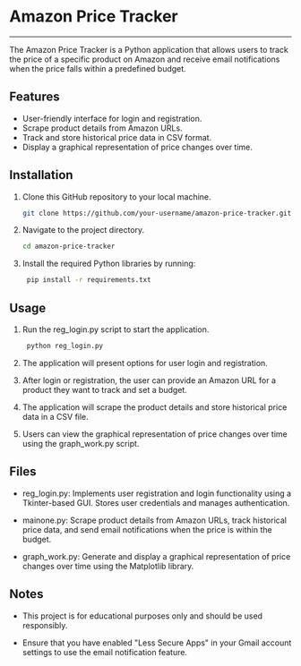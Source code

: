 # Amazon Price Tracker
---
The Amazon Price Tracker is a Python application that allows users to track the price of a specific product on Amazon and receive email notifications when the price falls within a predefined budget.

## Features

- User-friendly interface for login and registration.
- Scrape product details from Amazon URLs.
- Track and store historical price data in CSV format.
- Display a graphical representation of price changes over time.

## Installation

1. Clone this GitHub repository to your local machine.

   ```bash
   git clone https://github.com/your-username/amazon-price-tracker.git

2. Navigate to the project directory.

   ```bash
   cd amazon-price-tracker

3. Install the required Python libraries by running:

   ```bash
    pip install -r requirements.txt

## Usage

1. Run the reg_login.py script to start the application.

   ```bash
    python reg_login.py

2. The application will present options for user login and registration.

3. After login or registration, the user can provide an Amazon URL for a product they want to track and set a budget.

4. The application will scrape the product details and store historical price data in a CSV file.

5. Users can view the graphical representation of price changes over time using the graph_work.py script.

## Files

- reg_login.py: Implements user registration and login functionality using a Tkinter-based GUI. Stores user credentials and manages authentication.

- mainone.py: Scrape product details from Amazon URLs, track historical price data, and send email notifications when the price is within the budget.

- graph_work.py: Generate and display a graphical representation of price changes over time using the Matplotlib library.

## Notes

- This project is for educational purposes only and should be used responsibly.

- Ensure that you have enabled "Less Secure Apps" in your Gmail account settings to use the email notification feature.





